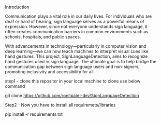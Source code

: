 Introduction

Communication plays a vital role in our daily lives. For individuals who are deaf or hard of hearing, sign language serves as a powerful means of expression. However, since not everyone understands sign language, it often creates communication barriers in common environments such as schools, hospitals, and public spaces.

With advancements in technology—particularly in computer vision and deep learning—we can now teach machines to interpret visual cues like hand gestures. This project, SignLanguageDetection, aims to recognize hand gestures used in sign language. The ultimate goal is to help bridge the communication gap between sign language users and non-signers, promoting inclusivity and accessibility for all.

step1 - clone this repositor in your local machine to clone use below command

git clone https://github.com/ronitpatel-dev/SignLanguageDetection

Step2 - Now you have to install all requiremets/libraries

pip install -r requirements.txt


